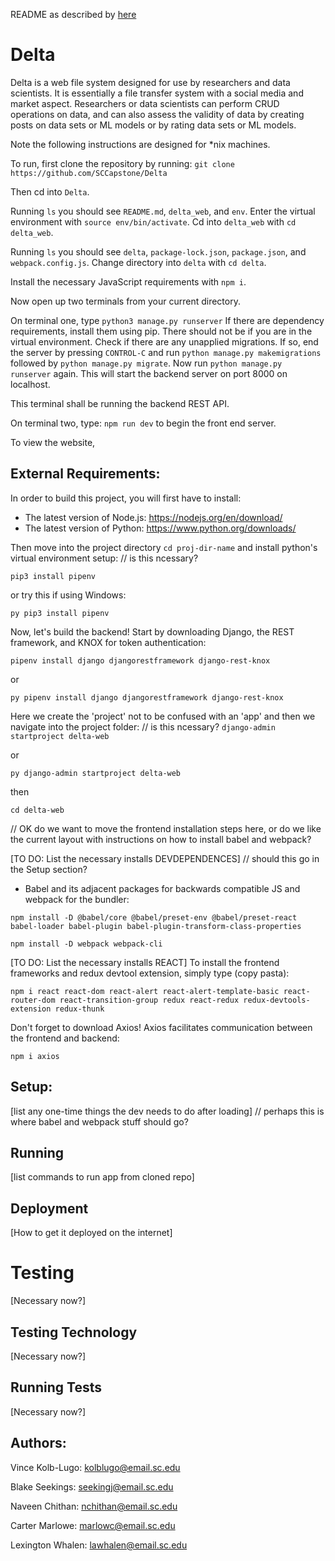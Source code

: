 README as described by [here](https://capstone.cse.sc.edu/milestone/source-control/#september)

# Delta
Delta is a web file system designed for use by researchers and data scientists. It is essentially a file transfer system with a social media and market aspect. Researchers or data scientists can perform CRUD operations on data, and can also assess the validity of data by creating posts on data sets or ML models or by rating data sets or ML models. 

Note the following instructions are designed for *nix machines.

To run, first clone the repository by running:
`git clone https://github.com/SCCapstone/Delta`

Then cd into `Delta`. 

Running `ls` you should see `README.md`, `delta_web`, and `env`. Enter the virtual environment with `source env/bin/activate`. Cd into `delta_web` with `cd delta_web`.

Running `ls` you should see `delta`, `package-lock.json`, `package.json`, and `webpack.config.js`. Change directory into `delta` with `cd delta`.

Install the necessary JavaScript requirements with `npm i`. 

Now open up two terminals from your current directory.

On terminal one, type
`python3 manage.py runserver`
If there are dependency requirements, install them using pip. There should not be if you are in the virtual environment. Check if there are any unapplied migrations. If so, end the server by pressing `CONTROL-C` and run `python manage.py makemigrations` followed by `python manage.py migrate`. Now run `python manage.py runserver` again. This will start the backend server on port 8000 on localhost.

This terminal shall be running the backend REST API.

On terminal two, type:
`npm run dev` to begin the front end server.

To view the website, 

## External Requirements:
In order to build this project, you will first have to install:

- The latest version of Node.js: https://nodejs.org/en/download/
- The latest version of Python: https://www.python.org/downloads/

Then move into the project directory `cd proj-dir-name` and install python's virtual environment setup: // is this ncessary?

`pip3 install pipenv` 

or try this if using Windows:

`py pip3 install pipenv` 

Now, let's build the backend! Start by downloading Django, the REST framework, and KNOX for token authentication:

`pipenv install django djangorestframework django-rest-knox`

or

`py pipenv install django djangorestframework django-rest-knox`

Here we create the 'project' not to be confused with an 'app' and then we navigate into the project folder: // is this ncessary?
`django-admin startproject delta-web`

or

`py django-admin startproject delta-web`

then

`cd delta-web`

// OK do we want to move the frontend installation steps here, or do we like the current layout with instructions on how to install babel and webpack?

[TO DO: List the necessary installs DEVDEPENDENCES] // should this go in the Setup section?
- Babel and its adjacent packages for backwards compatible JS and webpack for the bundler:

`npm install -D @babel/core @babel/preset-env @babel/preset-react babel-loader babel-plugin babel-plugin-transform-class-properties`

`npm install -D webpack webpack-cli`

[TO DO: List the necessary installs REACT]
To install the frontend frameworks and redux devtool extension, simply type (copy pasta):

`npm i react react-dom react-alert react-alert-template-basic react-router-dom react-transition-group redux react-redux redux-devtools-extension redux-thunk`

Don't forget to download Axios! Axios facilitates communication between the frontend and backend:

`npm i axios` 

## Setup:
[list any one-time things the dev needs to do after loading]
// perhaps this is where babel and webpack stuff should go?

## Running
[list commands to run app from cloned repo]

## Deployment
[How to get it deployed on the internet]

# Testing
[Necessary now?]

## Testing Technology
[Necessary now?]

## Running Tests
[Necessary now?]

## Authors:
Vince Kolb-Lugo: kolblugo@email.sc.edu

Blake Seekings: seekingj@email.sc.edu

Naveen Chithan: nchithan@email.sc.edu

Carter Marlowe: marlowc@email.sc.edu

Lexington Whalen: lawhalen@email.sc.edu

